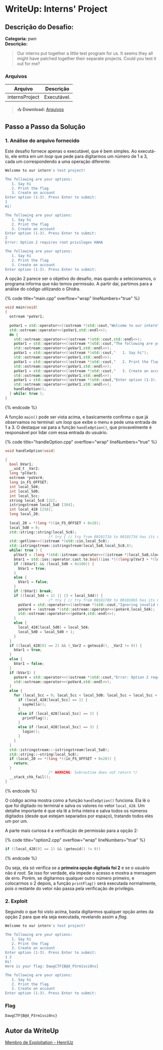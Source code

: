 # WriteUp: Interns' Project
## Descrição do Desafio:
**Categoria:** pwn \
**Descrição:**
> Our interns put together a little test program for us. It seems they all might have patched together their separate projects. Could you test it out for me?

### Arquivos
| Arquivo | Descrição |
| ------- | --------- |
| internsProject | Executável. |

> 📥 **Download:** [Arquivos](https://github.com/HawkSecUnifei/Writeups/raw/refs/heads/main/2025/DawgCTF/InternsProject/internsProject)

## Passo a Passo da Solução
### 1. Análise do arquivo fornecido
Este desafio fornece apenas o executável, que é bem simples. Ao executá-lo, ele entra em um *loop* que pede para digitarmos um número de 1 a 3, cada um correspondendo a uma operação diferente:

```bash
Welcome to our intern's test project!

The following are your options:
   1. Say hi
   2. Print the flag
   3. Create an account
Enter option (1-3). Press Enter to submit:
1
Hi!

The following are your options:
   1. Say hi
   2. Print the flag
   3. Create an account
Enter option (1-3). Press Enter to submit:
2
Error: Option 2 requires root privileges HAHA

The following are your options:
   1. Say hi
   2. Print the flag
   3. Create an account
Enter option (1-3). Press Enter to submit:
```

A opção 2 parece ser o objetivo do desafio, mas quando a selecionamos, o programa informa que não temos permissão. A partir daí, partimos para a análise do código utilizando o Ghidra.

{% code title="main.cpp" overflow="wrap" lineNumbers="true" %}
```c++
void main(void)
{
  ostream *poVar1;
  
  poVar1 = std::operator<<((ostream *)std::cout,"Welcome to our intern\'s test project!");
  std::ostream::operator<<(poVar1,std::endl<>);
  do {
    std::ostream::operator<<((ostream *)std::cout,std::endl<>);
    poVar1 = std::operator<<((ostream *)std::cout,"The following are your options:");
    std::ostream::operator<<(poVar1,std::endl<>);
    poVar1 = std::operator<<((ostream *)std::cout,"   1. Say hi");
    std::ostream::operator<<(poVar1,std::endl<>);
    poVar1 = std::operator<<((ostream *)std::cout,"   2. Print the flag");
    std::ostream::operator<<(poVar1,std::endl<>);
    poVar1 = std::operator<<((ostream *)std::cout,"   3. Create an account");
    std::ostream::operator<<(poVar1,std::endl<>);
    poVar1 = std::operator<<((ostream *)std::cout,"Enter option (1-3). Press Enter to submit:");
    std::ostream::operator<<(poVar1,std::endl<>);
    handleOption();
  } while( true );
}
```
{% endcode %}

A função `main()` pode ser vista acima, e basicamente confirma o que já observamos no terminal: um *loop* que exibe o menu e pede uma entrada de 1 a 3. O destaque vai para a função `handleOption()`, que provavelmente é responsável por lidar com essa entrada do usuário.

{% code title="handleOption.cpp" overflow="wrap" lineNumbers="true" %}
```c++
void handleOption(void)

{
  bool bVar1;
  __uid_t _Var2;
  long *plVar3;
  ostream *poVar4;
  long in_FS_OFFSET;
  int local_5d4;
  int local_5d0;
  int local_5cc;
  string local_5c8 [32];
  istringstream local_5a8 [384];
  int local_428 [258];
  long local_20;
  
  local_20 = *(long *)(in_FS_OFFSET + 0x28);
  local_5d0 = 0;
  std::string::string(local_5c8);
                    /* try { // try from 0010171b to 0010173d has its CatchHandler @ 0010192b */
  std::getline<>((istream *)std::cin,local_5c8);
  std::istringstream::istringstream(local_5a8,local_5c8,8);
  while( true ) {
    plVar3 = (long *)std::istream::operator>>((istream *)local_5a8,&local_5d4);
    bVar1 = std::ios::operator.cast.to.bool((ios *)((long)plVar3 + *(long *)(*plVar3 + -0x18)));
    if ((bVar1) && (local_5d0 < 0x100)) {
      bVar1 = true;
    }
    else {
      bVar1 = false;
    }
    if (!bVar1) break;
    if ((local_5d4 < 1) || (3 < local_5d4)) {
                    /* try { // try from 00101789 to 001018b5 has its CatchHandler @ 00101913 */
      poVar4 = std::operator<<((ostream *)std::cout,"Ignoring invalid option: ");
      poVar4 = (ostream *)std::ostream::operator<<(poVar4,local_5d4);
      std::ostream::operator<<(poVar4,std::endl<>);
    }
    else {
      local_428[local_5d0] = local_5d4;
      local_5d0 = local_5d0 + 1;
    }
  }
  if ((local_428[0] == 2) && (_Var2 = geteuid(), _Var2 != 0)) {
    bVar1 = true;
  }
  else {
    bVar1 = false;
  }
  if (bVar1) {
    poVar4 = std::operator<<((ostream *)std::cout,"Error: Option 2 requires root privileges HAHA");
    std::ostream::operator<<(poVar4,std::endl<>);
  }
  else {
    for (local_5cc = 0; local_5cc < local_5d0; local_5cc = local_5cc + 1) {
      if (local_428[local_5cc] == 1) {
        sayHello();
      }
      else if (local_428[local_5cc] == 2) {
        printFlag();
      }
      else if (local_428[local_5cc] == 3) {
        login();
      }
    }
  }
  std::istringstream::~istringstream(local_5a8);
  std::string::~string(local_5c8);
  if (local_20 == *(long *)(in_FS_OFFSET + 0x28)) {
    return;
  }
                    /* WARNING: Subroutine does not return */
  __stack_chk_fail();
}
```
{% endcode %}

O código acima mostra como a função `handleOption()` funciona. Ela lê o que foi digitado no terminal e salva os valores no vetor `local_428`. Um detalhe importante é que ela lê a linha inteira e salva todos os números digitados (desde que estejam separados por espaço), tratando todos eles um por um.

A parte mais curiosa é a verificação de permissão para a opção 2:

{% code title="option2.cpp" overflow="wrap" lineNumbers="true" %}
```c++
if ((local_428[0] == 2) && (geteuid() != 0))
```
{% endcode %}

Ou seja, ela só verifica se a **primeira opção digitada foi 2** e se o usuário não é *root*. Se isso for verdade, ela impede o acesso e mostra a mensagem de erro. Porém, se digitarmos qualquer outro número primeiro, e colocarmos o 2 depois, a função `printFlag()` será executada normalmente, pois o restante do vetor não passa pela verificação de privilégio.

### 2. Exploit
Seguindo o que foi visto acima, basta digitarmos qualquer opção antes da opção 2 para que ela seja executada, revelando assim a *flag*.

```bash
Welcome to our intern's test project!

The following are your options:
   1. Say hi
   2. Print the flag
   3. Create an account
Enter option (1-3). Press Enter to submit:
1 2
Hi!
Here is your flag: DawgCTF{B@d_P3rm1ssi0ns}

The following are your options:
   1. Say hi
   2. Print the flag
   3. Create an account
Enter option (1-3). Press Enter to submit:
```

### Flag
`DawgCTF{B@d_P3rm1ssi0ns}`

## Autor da WriteUp
[Membro de Exploitation - HenriUz](https://github.com/HenriUz)
